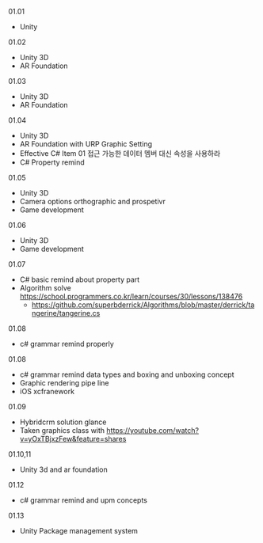 01.01

- Unity

01.02

- Unity 3D
- AR Foundation 

01.03

- Unity 3D
- AR Foundation 

01.04

- Unity 3D
- AR Foundation with URP Graphic Setting
- Effective C# Item 01 접근 가능한 데이터 멤버 대신 속성을 사용하라
- C# Property remind

01.05

- Unity 3D
- Camera options orthographic and prospetivr
- Game development 

01.06

- Unity 3D
- Game development 

01.07

- C# basic remind about property part
- Algorithm solve https://school.programmers.co.kr/learn/courses/30/lessons/138476
  - https://github.com/superbderrick/Algorithms/blob/master/derrick/tangerine/tangerine.cs

01.08

- c# grammar remind properly 

 
01.08

- c# grammar remind data types and boxing and unboxing concept
- Graphic rendering pipe line
- iOS xcfranework


01.09

- Hybridcrm solution glance
- Taken graphics class with https://youtube.com/watch?v=yOxTBjxzFew&feature=shares

01.10,11

- Unity 3d and ar foundation 

01.12

- c# grammar remind and upm concepts 

01.13

- Unity Package management system

